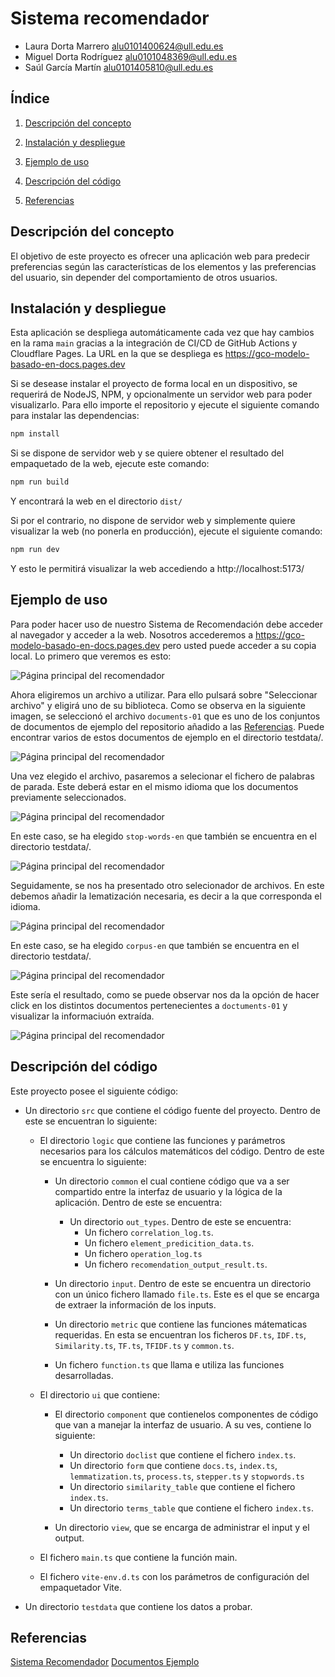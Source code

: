 # Sistema recomendador 
- Laura Dorta Marrero <alu0101400624@ull.edu.es>
- Miguel Dorta Rodríguez <alu0101048369@ull.edu.es>
- Saúl García Martín <alu0101405810@ull.edu.es>

## Índice

1. [Descripción del concepto](#descripción-del-concepto)

2. [Instalación  y despliegue](#instalación-y-despliegue)

3. [Ejemplo de uso](#ejemplo-de-uso)

4. [Descripción del código](#descripción-del-código)

6. [Referencias](#referencias)

## Descripción del concepto
El objetivo de este proyecto es ofrecer una aplicación web para predecir preferencias según las características de los elementos y las preferencias del usuario, sin depender del comportamiento de otros usuarios.

## Instalación y despliegue

Esta aplicación se despliega automáticamente cada vez que hay cambios en la rama `main` gracias a la integración de CI/CD de GitHub Actions y Cloudflare Pages. La URL en la que se despliega es https://gco-modelo-basado-en-docs.pages.dev

Si se desease instalar el proyecto de forma local en un dispositivo, se requerirá de NodeJS, NPM, y opcionalmente un servidor web para poder visualizarlo. Para ello importe el repositorio y ejecute el siguiente comando para instalar las dependencias:

```sh
npm install
```

Si se dispone de servidor web y se quiere obtener el resultado del empaquetado de la web, ejecute este comando:

```sh
npm run build
```

Y encontrará la web en el directorio `dist/`

Si por el contrario, no dispone de servidor web y simplemente quiere visualizar la web (no ponerla en producción), ejecute el siguiente comando:

```sh
npm run dev
```

Y esto le permitirá visualizar la web accediendo a http://localhost:5173/


## Ejemplo de uso
Para poder hacer uso de nuestro Sistema de Recomendación debe acceder al navegador y acceder a la web. Nosotros accederemos a https://gco-modelo-basado-en-docs.pages.dev pero usted puede acceder a su copia local. Lo primero que veremos es esto:

![Página principal del recomendador](/images/Eleccion_doc.png)

Ahora eligiremos un archivo a utilizar. Para ello pulsará sobre "Seleccionar archivo" y eligirá uno de su biblioteca. Como se observa en la siguiente imagen, se seleccionó el archivo `documents-01` que es uno de los conjuntos de documentos de ejemplo del repositorio añadido a las [Referencias](#referencias). Puede encontrar varios de estos documentos de ejemplo en el directorio testdata/.

![Página principal del recomendador](/images/Selec_doc.png)

Una vez elegido el archivo, pasaremos a selecionar el fichero de palabras de parada. Este deberá estar en el mismo idioma que los documentos previamente seleccionados.

![Página principal del recomendador](/images/Eleccion_stp.png)

En este caso, se ha elegido `stop-words-en` que también se encuentra en el directorio testdata/.

![Página principal del recomendador](/images/Selec_stp.png)

Seguidamente, se nos ha presentado otro selecionador de archivos. En este debemos añadir la lematización necesaria, es decir a la que corresponda el idioma.

![Página principal del recomendador](/images/Eleccion_corpus.png)

En este caso, se ha elegido `corpus-en` que también se encuentra en el directorio testdata/.

![Página principal del recomendador](/images/Selec_corpus.png)

Este sería el resultado, como se puede observar nos da la opción de hacer click en los distintos documentos pertenecientes a `doctuments-01` y visualizar la informaciuón extraída.

![Página principal del recomendador](/images/Resultado.png)

## Descripción del código
Este proyecto posee el siguiente código:
- Un directorio `src` que contiene el código fuente del proyecto. Dentro de este se encuentran lo siguiente:

    - El directorio `logic` que contiene las funciones y parámetros necesarios para los cálculos matemáticos del código. Dentro de este se encuentra lo siguiente:
      - Un directorio `common` el cual contiene código que va a ser compartido entre la interfaz de usuario y la lógica de la aplicación. Dentro de este se encuentra:
        - Un directorio `out_types`. Dentro de este se encuentra:
          - Un fichero `correlation_log.ts`.
          - Un fichero `element_predicition_data.ts`.
          - Un fichero `operation_log.ts`
          - Un fichero `recomendation_output_result.ts`.

      - Un directorio `input`. Dentro de este se encuentra un directorio con un único fichero llamado `file.ts`. Este es el que se encarga de extraer la información de los inputs.
      
      - Un directorio `metric` que contiene las funciones mátematicas requeridas. En esta se encuentran los ficheros `DF.ts`, `IDF.ts`, `Similarity.ts`, `TF.ts`, `TFIDF.ts` y `common.ts`.
      - Un fichero `function.ts` que llama e utiliza las funciones desarrolladas.

    - El directorio `ui` que contiene:
      - El directorio `component` que contienelos componentes de código que van a manejar la interfaz de usuario. A su ves, contiene lo siguiente:
        - Un directorio `doclist` que contiene el fichero `index.ts`.
        - Un directorio `form` que contiene `docs.ts`, `index.ts`, `lemmatization.ts`, `process.ts`, `stepper.ts` y `stopwords.ts`
        - Un directorio `similarity_table` que contiene el fichero `index.ts`.
        - Un directorio `terms_table` que contiene el fichero `index.ts`.

      - Un directorio `view`, que se encarga de administrar el input y el output.

    - El fichero `main.ts` que contiene la función main.

    - El fichero `vite-env.d.ts` con los parámetros de configuración del empaquetador Vite.

- Un directorio `testdata` que contiene los datos a probar.

## Referencias
[Sistema Recomendador](https://gco-modelo-basado-en-docs.pages.dev)
[Documentos Ejemplo](https://github.com/ull-cs/gestion-conocimiento/tree/main/recommeder-systems/examples-documents)


